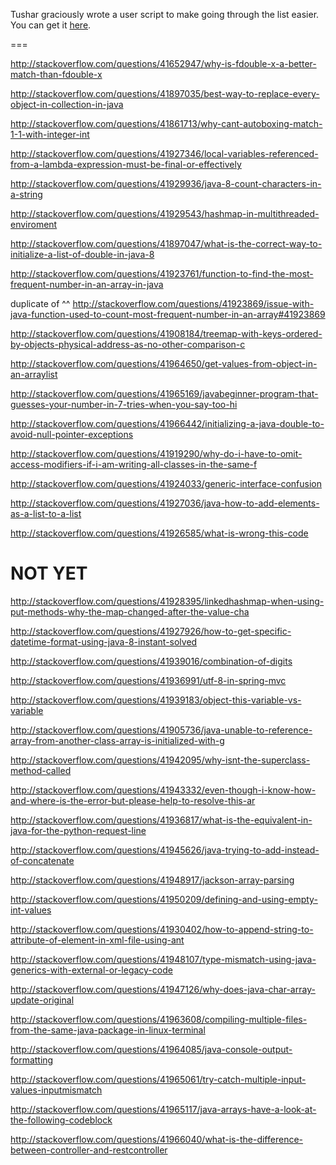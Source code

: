 Tushar graciously wrote a user script to make going through the list easier. You can get it [here](https://github.com/tusharjadhav219/Userscript-for-delete-candidates).

===

http://stackoverflow.com/questions/41652947/why-is-fdouble-x-a-better-match-than-fdouble-x

http://stackoverflow.com/questions/41897035/best-way-to-replace-every-object-in-collection-in-java

http://stackoverflow.com/questions/41861713/why-cant-autoboxing-match-1-1-with-integer-int

http://stackoverflow.com/questions/41927346/local-variables-referenced-from-a-lambda-expression-must-be-final-or-effectively

http://stackoverflow.com/questions/41929936/java-8-count-characters-in-a-string

http://stackoverflow.com/questions/41929543/hashmap-in-multithreaded-enviroment

http://stackoverflow.com/questions/41897047/what-is-the-correct-way-to-initialize-a-list-of-double-in-java-8

http://stackoverflow.com/questions/41923761/function-to-find-the-most-frequent-number-in-an-array-in-java

duplicate of ^^ http://stackoverflow.com/questions/41923869/issue-with-java-function-used-to-count-most-frequent-number-in-an-array#41923869

http://stackoverflow.com/questions/41908184/treemap-with-keys-ordered-by-objects-physical-address-as-no-other-comparison-c

http://stackoverflow.com/questions/41964650/get-values-from-object-in-an-arraylist

http://stackoverflow.com/questions/41965169/javabeginner-program-that-guesses-your-number-in-7-tries-when-you-say-too-hi

http://stackoverflow.com/questions/41966442/initializing-a-java-double-to-avoid-null-pointer-exceptions

http://stackoverflow.com/questions/41919290/why-do-i-have-to-omit-access-modifiers-if-i-am-writing-all-classes-in-the-same-f

http://stackoverflow.com/questions/41924033/generic-interface-confusion

http://stackoverflow.com/questions/41927036/java-how-to-add-elements-as-a-list-to-a-list

http://stackoverflow.com/questions/41926585/what-is-wrong-this-code

NOT YET
=====

http://stackoverflow.com/questions/41928395/linkedhashmap-when-using-put-methods-why-the-map-changed-after-the-value-cha

http://stackoverflow.com/questions/41927926/how-to-get-specific-datetime-format-using-java-8-instant-solved

http://stackoverflow.com/questions/41939016/combination-of-digits

http://stackoverflow.com/questions/41936991/utf-8-in-spring-mvc

http://stackoverflow.com/questions/41939183/object-this-variable-vs-variable

http://stackoverflow.com/questions/41905736/java-unable-to-reference-array-from-another-class-array-is-initialized-with-g

http://stackoverflow.com/questions/41942095/why-isnt-the-superclass-method-called

http://stackoverflow.com/questions/41943332/even-though-i-know-how-and-where-is-the-error-but-please-help-to-resolve-this-ar

http://stackoverflow.com/questions/41936817/what-is-the-equivalent-in-java-for-the-python-request-line

http://stackoverflow.com/questions/41945626/java-trying-to-add-instead-of-concatenate

http://stackoverflow.com/questions/41948917/jackson-array-parsing

http://stackoverflow.com/questions/41950209/defining-and-using-empty-int-values

http://stackoverflow.com/questions/41930402/how-to-append-string-to-attribute-of-element-in-xml-file-using-ant

http://stackoverflow.com/questions/41948107/type-mismatch-using-java-generics-with-external-or-legacy-code

http://stackoverflow.com/questions/41947126/why-does-java-char-array-update-original

http://stackoverflow.com/questions/41963608/compiling-multiple-files-from-the-same-java-package-in-linux-terminal

http://stackoverflow.com/questions/41964085/java-console-output-formatting

http://stackoverflow.com/questions/41965061/try-catch-multiple-input-values-inputmismatch

http://stackoverflow.com/questions/41965117/java-arrays-have-a-look-at-the-following-codeblock

http://stackoverflow.com/questions/41966040/what-is-the-difference-between-controller-and-restcontroller